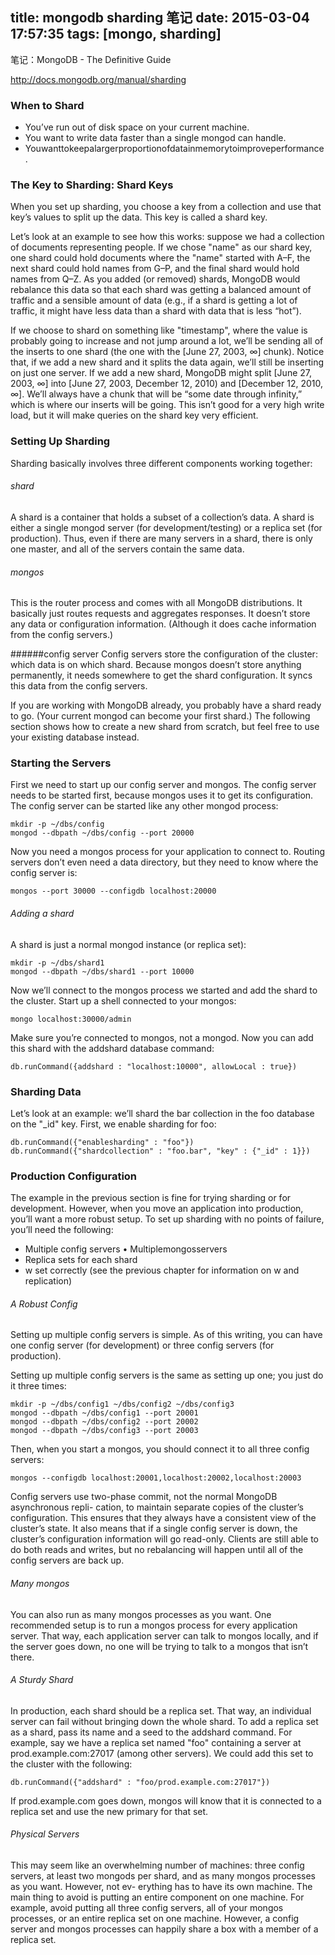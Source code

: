 title: mongodb sharding 笔记
date: 2015-03-04 17:57:35
tags: [mongo, sharding]
---

笔记：MongoDB - The Definitive Guide

<http://docs.mongodb.org/manual/sharding>

### When to Shard* You’ve run out of disk space on your current machine.
* You want to write data faster than a single mongod can handle.* Youwanttokeepalargerproportionofdatainmemorytoimproveperformance.### The Key to Sharding: Shard KeysWhen you set up sharding, you choose a key from a collection and use that key’s values to split up the data. This key is called a shard key.
Let’s look at an example to see how this works: suppose we had a collection of documents representing people. If we chose "name" as our shard key, one shard could hold documents where the "name" started with A–F, the next shard could hold names from G–P, and the final shard would hold names from Q–Z. As you added (or removed) shards, MongoDB would rebalance this data so that each shard was getting a balanced amount of traffic and a sensible amount of data (e.g., if a shard is getting a lot of traffic, it might have less data than a shard with data that is less “hot”).If we choose to shard on something like "timestamp", where the value is probably going to increase and not jump around a lot, we’ll be sending all of the inserts to one shard (the one with the [June 27, 2003, ∞] chunk). Notice that, if we add a new shard and it splits the data again, we’ll still be inserting on just one server. If we add a new shard, MongoDB might split [June 27, 2003, ∞] into [June 27, 2003, December 12, 2010) and [December 12, 2010, ∞]. We’ll always have a chunk that will be “some date through infinity,” which is where our inserts will be going. This isn’t good for a very high write load, but it will make queries on the shard key very efficient.
### Setting Up ShardingSharding basically involves three different components working together:###### shardA shard is a container that holds a subset of a collection’s data. A shard is either a single mongod server (for development/testing) or a replica set (for production). Thus, even if there are many servers in a shard, there is only one master, and all of the servers contain the same data.###### mongosThis is the router process and comes with all MongoDB distributions. It basically just routes requests and aggregates responses. It doesn’t store any data or configuration information. (Although it does cache information from the config servers.)######config serverConfig servers store the configuration of the cluster: which data is on which shard. Because mongos doesn’t store anything permanently, it needs somewhere to get the shard configuration. It syncs this data from the config servers.
If you are working with MongoDB already, you probably have a shard ready to go. (Your current mongod can become your first shard.) The following section shows how to create a new shard from scratch, but feel free to use your existing database instead.
### Starting the Servers
First we need to start up our config server and mongos. The config server needs to be started first, because mongos uses it to get its configuration. The config server can be started like any other mongod process:
```
mkdir -p ~/dbs/config
mongod --dbpath ~/dbs/config --port 20000```
Now you need a mongos process for your application to connect to. Routing servers don’t even need a data directory, but they need to know where the config server is:
```
mongos --port 30000 --configdb localhost:20000```
###### Adding a shard
A shard is just a normal mongod instance (or replica set):
```
mkdir -p ~/dbs/shard1
mongod --dbpath ~/dbs/shard1 --port 10000```
Now we’ll connect to the mongos process we started and add the shard to the cluster.Start up a shell connected to your mongos:
```
mongo localhost:30000/admin
```

Make sure you’re connected to mongos, not a mongod. Now you can add this shard withthe addshard database command:

```
db.runCommand({addshard : "localhost:10000", allowLocal : true})
```


### Sharding Data

Let’s look at an example: we’ll shard the bar collection in the foo database on the "_id" key. First, we enable sharding for foo:


```
db.runCommand({"enablesharding" : "foo"})
db.runCommand({"shardcollection" : "foo.bar", "key" : {"_id" : 1}})
```


### Production ConfigurationThe example in the previous section is fine for trying sharding or for development. However, when you move an application into production, you’ll want a more robust setup. To set up sharding with no points of failure, you’ll need the following:
* Multiple config servers • Multiplemongosservers* Replica sets for each shard* w set correctly (see the previous chapter for information on w and replication)
###### A Robust Config
Setting up multiple config servers is simple. As of this writing, you can have one config server (for development) or three config servers (for production).
Setting up multiple config servers is the same as setting up one; you just do it three times:
```
mkdir -p ~/dbs/config1 ~/dbs/config2 ~/dbs/config3mongod --dbpath ~/dbs/config1 --port 20001mongod --dbpath ~/dbs/config2 --port 20002mongod --dbpath ~/dbs/config3 --port 20003```
Then, when you start a mongos, you should connect it to all three config servers:
```
mongos --configdb localhost:20001,localhost:20002,localhost:20003```
Config servers use two-phase commit, not the normal MongoDB asynchronous repli- cation, to maintain separate copies of the cluster’s configuration. This ensures that they always have a consistent view of the cluster’s state. It also means that if a single config server is down, the cluster’s configuration information will go read-only. Clients are still able to do both reads and writes, but no rebalancing will happen until all of the config servers are back up.
###### Many mongos
You can also run as many mongos processes as you want. One recommended setup is to run a mongos process for every application server. That way, each application server can talk to mongos locally, and if the server goes down, no one will be trying to talk to a mongos that isn’t there.
###### A Sturdy Shard
In production, each shard should be a replica set. That way, an individual server can fail without bringing down the whole shard. To add a replica set as a shard, pass its name and a seed to the addshard command.For example, say we have a replica set named "foo" containing a server at prod.example.com:27017 (among other servers). We could add this set to the cluster with the following:
```
db.runCommand({"addshard" : "foo/prod.example.com:27017"})```
If prod.example.com goes down, mongos will know that it is connected to a replica setand use the new primary for that set.
###### Physical Servers
This may seem like an overwhelming number of machines: three config servers, at least two mongods per shard, and as many mongos processes as you want. However, not ev- erything has to have its own machine. The main thing to avoid is putting an entire component on one machine. For example, avoid putting all three config servers, all of your mongos processes, or an entire replica set on one machine. However, a config server and mongos processes can happily share a box with a member of a replica set.